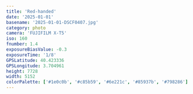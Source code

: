 ```yaml
---
title: 'Red-handed'
date: '2025-01-01'
basename: '2025-01-01-DSCF0407.jpg'
category: photo
camera: 'FUJIFILM X-T5'
iso: 160
fnumber: 1.4
exposureBiasValue: -0.3
exposureTime: '1/8'
GPSLatitude: 40.423336
GPSLongitude: 3.704961
height: 7728
width: 5152
colorPalette: ['#1e0c0b', '#c85b59', '#6e221c', '#85937b', '#798286']
---
```

